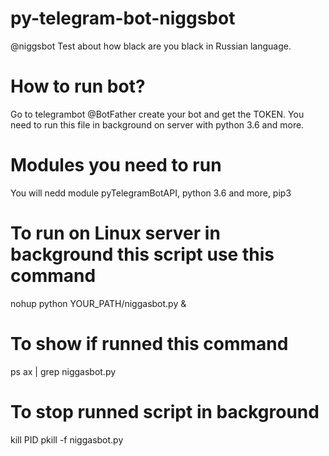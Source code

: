# py-telegram-bot-niggsbot
@niggsbot Test about how black are you black in Russian language.
# How to run bot?
Go to telegrambot @BotFather create your bot and get the TOKEN.
You need to run this file in background on server with python 3.6 and more.
# Modules you need to run
You will nedd module pyTelegramBotAPI, python 3.6 and more, pip3
# To run on Linux server in background this script use this command
nohup python YOUR_PATH/niggasbot.py &
# To show if runned this command
ps ax | grep niggasbot.py
# To stop runned script in background
kill PID
pkill -f niggasbot.py
